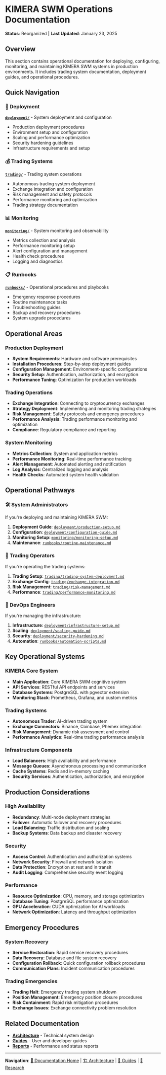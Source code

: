 # KIMERA SWM Operations Documentation
**Status**: Reorganized | **Last Updated**: January 23, 2025

## Overview

This section contains operational documentation for deploying, configuring, monitoring, and maintaining KIMERA SWM systems in production environments. It includes trading system documentation, deployment guides, and operational procedures.

## Quick Navigation

### 🚀 Deployment
**[`deployment/`](deployment/)** - System deployment and configuration
- Production deployment procedures
- Environment setup and configuration
- Scaling and performance optimization
- Security hardening guidelines
- Infrastructure requirements and setup

### 💰 Trading Systems
**[`trading/`](trading/)** - Trading system operations
- Autonomous trading system deployment
- Exchange integration and configuration
- Risk management and safety protocols
- Performance monitoring and optimization
- Trading strategy documentation

### 📊 Monitoring
**[`monitoring/`](monitoring/)** - System monitoring and observability
- Metrics collection and analysis
- Performance monitoring setup
- Alert configuration and management
- Health check procedures
- Logging and diagnostics

### 📋 Runbooks
**[`runbooks/`](runbooks/)** - Operational procedures and playbooks
- Emergency response procedures
- Routine maintenance tasks
- Troubleshooting guides
- Backup and recovery procedures
- System upgrade procedures

## Operational Areas

### Production Deployment
- **System Requirements**: Hardware and software prerequisites
- **Installation Procedures**: Step-by-step deployment guides
- **Configuration Management**: Environment-specific configurations
- **Security Setup**: Authentication, authorization, and encryption
- **Performance Tuning**: Optimization for production workloads

### Trading Operations
- **Exchange Integration**: Connecting to cryptocurrency exchanges
- **Strategy Deployment**: Implementing and monitoring trading strategies
- **Risk Management**: Safety protocols and emergency procedures
- **Performance Analysis**: Trading performance monitoring and optimization
- **Compliance**: Regulatory compliance and reporting

### System Monitoring
- **Metrics Collection**: System and application metrics
- **Performance Monitoring**: Real-time performance tracking
- **Alert Management**: Automated alerting and notification
- **Log Analysis**: Centralized logging and analysis
- **Health Checks**: Automated system health validation

## Operational Pathways

### 🛠️ System Administrators
If you're deploying and maintaining KIMERA SWM:

1. **Deployment Guide**: [`deployment/production-setup.md`](deployment/production-setup.md)
2. **Configuration**: [`deployment/configuration-guide.md`](deployment/configuration-guide.md)
3. **Monitoring Setup**: [`monitoring/monitoring-setup.md`](monitoring/monitoring-setup.md)
4. **Maintenance**: [`runbooks/routine-maintenance.md`](runbooks/routine-maintenance.md)

### 💼 Trading Operators
If you're operating the trading systems:

1. **Trading Setup**: [`trading/trading-system-deployment.md`](trading/trading-system-deployment.md)
2. **Exchange Config**: [`trading/exchange-integration.md`](trading/exchange-integration.md)
3. **Risk Management**: [`trading/risk-management.md`](trading/risk-management.md)
4. **Performance**: [`trading/performance-monitoring.md`](trading/performance-monitoring.md)

### 🔧 DevOps Engineers
If you're managing the infrastructure:

1. **Infrastructure**: [`deployment/infrastructure-setup.md`](deployment/infrastructure-setup.md)
2. **Scaling**: [`deployment/scaling-guide.md`](deployment/scaling-guide.md)
3. **Security**: [`deployment/security-hardening.md`](deployment/security-hardening.md)
4. **Automation**: [`runbooks/automation-scripts.md`](runbooks/automation-scripts.md)

## Key Operational Systems

### KIMERA Core System
- **Main Application**: Core KIMERA SWM cognitive system
- **API Services**: RESTful API endpoints and services
- **Database Systems**: PostgreSQL with pgvector extension
- **Monitoring Stack**: Prometheus, Grafana, and custom metrics

### Trading Systems
- **Autonomous Trader**: AI-driven trading system
- **Exchange Connectors**: Binance, Coinbase, Phemex integration
- **Risk Management**: Dynamic risk assessment and control
- **Performance Analytics**: Real-time trading performance analysis

### Infrastructure Components
- **Load Balancers**: High availability and performance
- **Message Queues**: Asynchronous processing and communication
- **Cache Systems**: Redis and in-memory caching
- **Security Services**: Authentication, authorization, and encryption

## Production Considerations

### High Availability
- **Redundancy**: Multi-node deployment strategies
- **Failover**: Automatic failover and recovery procedures
- **Load Balancing**: Traffic distribution and scaling
- **Backup Systems**: Data backup and disaster recovery

### Security
- **Access Control**: Authentication and authorization systems
- **Network Security**: Firewall and network isolation
- **Data Protection**: Encryption at rest and in transit
- **Audit Logging**: Comprehensive security event logging

### Performance
- **Resource Optimization**: CPU, memory, and storage optimization
- **Database Tuning**: PostgreSQL performance optimization
- **GPU Acceleration**: CUDA optimization for AI workloads
- **Network Optimization**: Latency and throughput optimization

## Emergency Procedures

### System Recovery
- **Service Restoration**: Rapid service recovery procedures
- **Data Recovery**: Database and file system recovery
- **Configuration Rollback**: Quick configuration rollback procedures
- **Communication Plans**: Incident communication procedures

### Trading Emergencies
- **Trading Halt**: Emergency trading system shutdown
- **Position Management**: Emergency position closure procedures
- **Risk Containment**: Rapid risk mitigation procedures
- **Exchange Issues**: Exchange connectivity problem resolution

## Related Documentation

- **[Architecture](../architecture/)** - Technical system design
- **[Guides](../guides/)** - User and developer guides
- **[Reports](../reports/)** - Performance and status reports

---

**Navigation**: [📖 Documentation Home](../README.md) | [🏗️ Architecture](../architecture/) | [👥 Guides](../guides/) | [🔬 Research](../research/) 